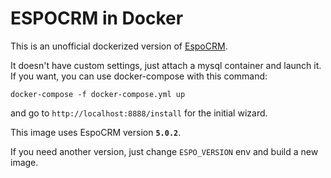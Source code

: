 # ESPOCRM in Docker

This is an unofficial dockerized version of [EspoCRM](https://www.espocrm.com/).   

It doesn't have custom settings, just attach a mysql container and launch it.   
If you want, you can use docker-compose with this command:   

    docker-compose -f docker-compose.yml up

   
and go to `http://localhost:8888/install` for the initial wizard.   
   
This image uses EspoCRM version **`5.0.2`**.      
   
If you need another version, just change `ESPO_VERSION` env and build a new image.   
